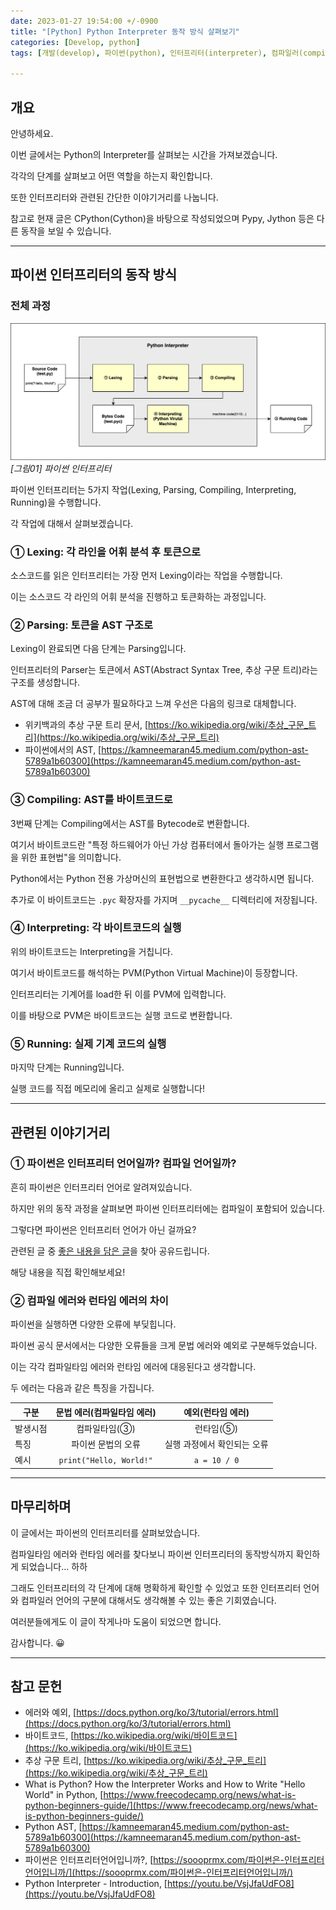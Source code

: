 ```yaml
---
date: 2023-01-27 19:54:00 +/-0900
title: "[Python] Python Interpreter 동작 방식 살펴보기"
categories: [Develop, python]
tags: [개발(develop), 파이썬(python), 인터프리터(interpreter), 컴파일러(compiler), ast(abstract_syntax_tree), 가상머신(virtual_machine), 컴파일타임(compile_time), 런타임(runtime)]

---
```

## 개요
안녕하세요.

이번 글에서는 Python의 Interpreter를 살펴보는 시간을 가져보겠습니다.

각각의 단계를 살펴보고 어떤 역할을 하는지 확인합니다.

또한 인터프리터와 관련된 간단한 이야기거리를 나눕니다.

참고로 현재 글은 CPython(Cython)을 바탕으로 작성되었으며 Pypy, Jython 등은 다른 동작을 보일 수 있습니다.

---
## 파이썬 인터프리터의 동작 방식

### 전체 과정

![파이썬 인터프리터](/assets/img/develop/3005/3005_01_python_intepreter.png)
_[그림01] 파이썬 인터프리터_

파이썬 인터프리터는 5가지 작업(Lexing, Parsing, Compiling, Interpreting, Running)을 수행합니다.

각 작업에 대해서 살펴보겠습니다.

### ① Lexing: 각 라인을 어휘 분석 후 토큰으로

소스코드를 읽은 인터프리터는 가장 먼저 Lexing이라는 작업을 수행합니다.

이는 소스코드 각 라인의 어휘 분석을 진행하고 토큰화하는 과정입니다.

### ② Parsing: 토큰을 AST 구조로

Lexing이 완료되면 다음 단계는 Parsing입니다.

인터프리터의 Parser는 토큰에서 AST(Abstract Syntax Tree, 추상 구문 트리)라는 구조를 생성합니다.

AST에 대해 조금 더 공부가 필요하다고 느껴 우선은 다음의 링크로 대체합니다.

- 위키백과의 추상 구문 트리 문서, [https://ko.wikipedia.org/wiki/추상_구문_트리](https://ko.wikipedia.org/wiki/추상_구문_트리)
- 파이썬에서의 AST, [https://kamneemaran45.medium.com/python-ast-5789a1b60300](https://kamneemaran45.medium.com/python-ast-5789a1b60300)

### ③ Compiling: AST를 바이트코드로

3번째 단계는 Compiling에서는 AST를 Bytecode로 변환합니다.

여기서 바이트코드란 "특정 하드웨어가 아닌 가상 컴퓨터에서 돌아가는 실행 프로그램을 위한 표현법"을 의미합니다.

Python에서는 Python 전용 가상머신의 표현법으로 변환한다고 생각하시면 됩니다.

추가로 이 바이트코드는 `.pyc` 확장자를 가지며 `__pycache__` 디렉터리에 저장됩니다.

### ④ Interpreting: 각 바이트코드의 실행

위의 바이트코드는 Interpreting을 거칩니다.

여기서 바이트코드를 해석하는 PVM(Python Virtual Machine)이 등장합니다.

인터프리터는 기계어를 load한 뒤 이를 PVM에 입력합니다.

이를 바탕으로 PVM은 바이트코드는 실행 코드로 변환합니다.

### ⑤ Running: 실제 기계 코드의 실행

마지막 단계는 Running입니다.

실행 코드를 직접 메모리에 올리고 실제로 실행합니다!

---

## 관련된 이야기거리

### ① 파이썬은 인터프리터 언어일까? 컴파일 언어일까?

흔히 파이썬은 인터프리터 언어로 알려져있습니다.

하지만 위의 동작 과정을 살펴보면 파이썬 인터프리터에는 컴파일이 포함되어 있습니다.

그렇다면 파이썬은 인터프리터 언어가 아닌 걸까요?

관련된 글 중 [좋은 내용을 담은 글](https://soooprmx.com/파이썬은-인터프리터언어입니까/)을 찾아 공유드립니다.

해당 내용을 직접 확인해보세요!

### ② 컴파일 에러와 런타임 에러의 차이

파이썬을 실행하면 다양한 오류에 부딪힙니다.

파이썬 공식 문서에서는 다양한 오류들을 크게 문법 에러와 예외로 구분해두었습니다.

이는 각각 컴파일타임 에러와 런타임 에러에 대응된다고 생각합니다.

두 에러는 다음과 같은 특징을 가집니다.

구분|문법 에러(컴파일타임 에러)|예외(런타임 에러)
---|:---:|:---:
발생시점|컴파일타임(③)|런타임(⑤)
특징|파이썬 문법의 오류|실행 과정에서 확인되는 오류
예시|`print("Hello, World!"`|`a = 10 / 0`

---
## 마무리하며

이 글에서는 파이썬의 인터프리터를 살펴보았습니다.

컴파일타임 에러와 런타임 에러를 찾다보니 파이썬 인터프리터의 동작방식까지 확인하게 되었습니다... 하하

그래도 인터프리터의 각 단계에 대해 명확하게 확인할 수 있었고 또한 인터프리터 언어와 컴파일러 언어의 구분에 대해서도 생각해볼 수 있는 좋은 기회였습니다.

여러분들에게도 이 글이 작게나마 도움이 되었으면 합니다.

감사합니다. 😀

---
## 참고 문헌
- 에러와 예외, [https://docs.python.org/ko/3/tutorial/errors.html](https://docs.python.org/ko/3/tutorial/errors.html)
- 바이트코드, [https://ko.wikipedia.org/wiki/바이트코드](https://ko.wikipedia.org/wiki/바이트코드)
- 추상 구문 트리, [https://ko.wikipedia.org/wiki/추상_구문_트리](https://ko.wikipedia.org/wiki/추상_구문_트리)
- What is Python? How the Interpreter Works and How to Write "Hello World" in Python, [https://www.freecodecamp.org/news/what-is-python-beginners-guide/](https://www.freecodecamp.org/news/what-is-python-beginners-guide/)
- Python AST, [https://kamneemaran45.medium.com/python-ast-5789a1b60300](https://kamneemaran45.medium.com/python-ast-5789a1b60300)
- 파이썬은 인터프리터언어입니까?, [https://soooprmx.com/파이썬은-인터프리터언어입니까/](https://soooprmx.com/파이썬은-인터프리터언어입니까/)
- Python Interpreter - Introduction, [https://youtu.be/VsjJfaUdFO8](https://youtu.be/VsjJfaUdFO8)
